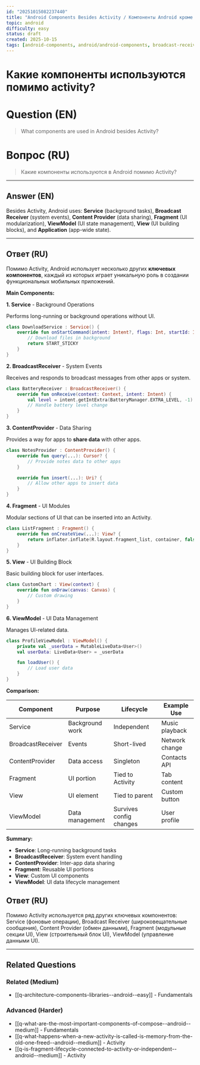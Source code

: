 ```yaml
---
id: "20251015082237440"
title: "Android Components Besides Activity / Компоненты Android кроме Activity"
topic: android
difficulty: easy
status: draft
created: 2025-10-15
tags: [android-components, android/android-components, broadcast-receiver, components, content-provider, fragment, service, view, viewmodel, difficulty/easy]
---
```

# Какие компоненты используются помимо activity?

# Question (EN)
> What components are used in Android besides Activity?

# Вопрос (RU)
> Какие компоненты используются в Android помимо Activity?

---

## Answer (EN)

Besides Activity, Android uses: **Service** (background tasks), **Broadcast Receiver** (system events), **Content Provider** (data sharing), **Fragment** (UI modularization), **ViewModel** (UI state management), **View** (UI building blocks), and **Application** (app-wide state).

---

## Ответ (RU)

Помимо Activity, Android использует несколько других **ключевых компонентов**, каждый из которых играет уникальную роль в создании функциональных мобильных приложений.

**Main Components:**

**1. Service** - Background Operations

Performs long-running or background operations without UI.

```kotlin
class DownloadService : Service() {
    override fun onStartCommand(intent: Intent?, flags: Int, startId: Int): Int {
        // Download files in background
        return START_STICKY
    }
}
```

**2. BroadcastReceiver** - System Events

Receives and responds to broadcast messages from other apps or system.

```kotlin
class BatteryReceiver : BroadcastReceiver() {
    override fun onReceive(context: Context, intent: Intent) {
        val level = intent.getIntExtra(BatteryManager.EXTRA_LEVEL, -1)
        // Handle battery level change
    }
}
```

**3. ContentProvider** - Data Sharing

Provides a way for apps to **share data** with other apps.

```kotlin
class NotesProvider : ContentProvider() {
    override fun query(...): Cursor? {
        // Provide notes data to other apps
    }

    override fun insert(...): Uri? {
        // Allow other apps to insert data
    }
}
```

**4. Fragment** - UI Modules

Modular sections of UI that can be inserted into an Activity.

```kotlin
class ListFragment : Fragment() {
    override fun onCreateView(...): View? {
        return inflater.inflate(R.layout.fragment_list, container, false)
    }
}
```

**5. View** - UI Building Block

Basic building block for user interfaces.

```kotlin
class CustomChart : View(context) {
    override fun onDraw(canvas: Canvas) {
        // Custom drawing
    }
}
```

**6. ViewModel** - UI Data Management

Manages UI-related data.

```kotlin
class ProfileViewModel : ViewModel() {
    private val _userData = MutableLiveData<User>()
    val userData: LiveData<User> = _userData

    fun loadUser() {
        // Load user data
    }
}
```

**Comparison:**

| Component | Purpose | Lifecycle | Example Use |
|-----------|---------|-----------|-------------|
| Service | Background work | Independent | Music playback |
| BroadcastReceiver | Events | Short-lived | Network change |
| ContentProvider | Data access | Singleton | Contacts API |
| Fragment | UI portion | Tied to Activity | Tab content |
| View | UI element | Tied to parent | Custom button |
| ViewModel | Data management | Survives config changes | User profile |

**Summary:**

- **Service**: Long-running background tasks
- **BroadcastReceiver**: System event handling
- **ContentProvider**: Inter-app data sharing
- **Fragment**: Reusable UI portions
- **View**: Custom UI components
- **ViewModel**: UI data lifecycle management

## Ответ (RU)
Помимо Activity используется ряд других ключевых компонентов: Service (фоновые операции), Broadcast Receiver (широковещательные сообщения), Content Provider (обмен данными), Fragment (модульные секции UI), View (строительный блок UI), ViewModel (управление данными UI).


---

## Related Questions

### Related (Medium)
- [[q-architecture-components-libraries--android--easy]] - Fundamentals

### Advanced (Harder)
- [[q-what-are-the-most-important-components-of-compose--android--medium]] - Fundamentals
- [[q-what-happens-when-a-new-activity-is-called-is-memory-from-the-old-one-freed--android--medium]] - Activity
- [[q-is-fragment-lifecycle-connected-to-activity-or-independent--android--medium]] - Activity
